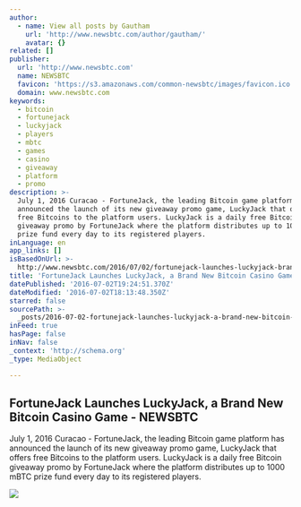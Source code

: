```yaml
---
author:
  - name: View all posts by Gautham
    url: 'http://www.newsbtc.com/author/gautham/'
    avatar: {}
related: []
publisher:
  url: 'http://www.newsbtc.com'
  name: NEWSBTC
  favicon: 'https://s3.amazonaws.com/common-newsbtc/images/favicon.ico'
  domain: www.newsbtc.com
keywords:
  - bitcoin
  - fortunejack
  - luckyjack
  - players
  - mbtc
  - games
  - casino
  - giveaway
  - platform
  - promo
description: >-
  July 1, 2016 Curacao - FortuneJack, the leading Bitcoin game platform has
  announced the launch of its new giveaway promo game, LuckyJack that offers
  free Bitcoins to the platform users. LuckyJack is a daily free Bitcoin
  giveaway promo by FortuneJack where the platform distributes up to 1000 mBTC
  prize fund every day to its registered players.
inLanguage: en
app_links: []
isBasedOnUrl: >-
  http://www.newsbtc.com/2016/07/02/fortunejack-launches-luckyjack-brand-new-bitcoin-casino-game/
title: 'FortuneJack Launches LuckyJack, a Brand New Bitcoin Casino Game - NEWSBTC'
datePublished: '2016-07-02T19:24:51.370Z'
dateModified: '2016-07-02T18:13:48.350Z'
starred: false
sourcePath: >-
  _posts/2016-07-02-fortunejack-launches-luckyjack-a-brand-new-bitcoin-casino-g.md
inFeed: true
hasPage: false
inNav: false
_context: 'http://schema.org'
_type: MediaObject

---
```

<article style=""><h1>FortuneJack Launches LuckyJack, a Brand New Bitcoin Casino Game - NEWSBTC</h1><p>July 1, 2016 Curacao - FortuneJack, the leading Bitcoin game platform has announced the launch of its new giveaway promo game, LuckyJack that offers free Bitcoins to the platform users. LuckyJack is a daily free Bitcoin giveaway promo by FortuneJack where the platform distributes up to 1000 mBTC prize fund every day to its registered players.</p><img src="http://s3.amazonaws.com/main-newsbtc-images/2016/07/02190745/FortuneJack-LuckyJack.jpg" /></article>